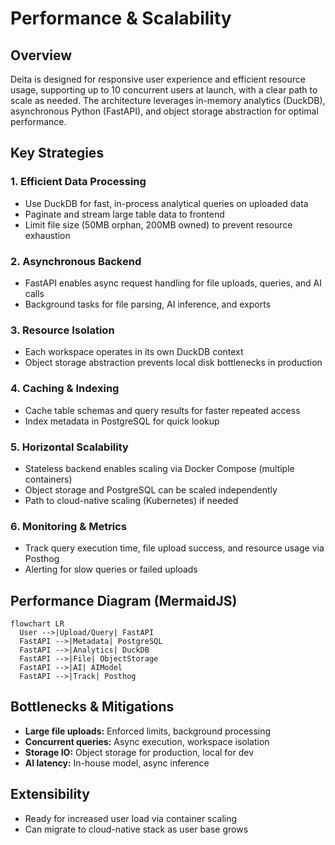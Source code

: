# Performance & Scalability

## Overview
Deita is designed for responsive user experience and efficient resource usage, supporting up to 10 concurrent users at launch, with a clear path to scale as needed. The architecture leverages in-memory analytics (DuckDB), asynchronous Python (FastAPI), and object storage abstraction for optimal performance.

## Key Strategies

### 1. Efficient Data Processing
- Use DuckDB for fast, in-process analytical queries on uploaded data
- Paginate and stream large table data to frontend
- Limit file size (50MB orphan, 200MB owned) to prevent resource exhaustion

### 2. Asynchronous Backend
- FastAPI enables async request handling for file uploads, queries, and AI calls
- Background tasks for file parsing, AI inference, and exports

### 3. Resource Isolation
- Each workspace operates in its own DuckDB context
- Object storage abstraction prevents local disk bottlenecks in production

### 4. Caching & Indexing
- Cache table schemas and query results for faster repeated access
- Index metadata in PostgreSQL for quick lookup

### 5. Horizontal Scalability
- Stateless backend enables scaling via Docker Compose (multiple containers)
- Object storage and PostgreSQL can be scaled independently
- Path to cloud-native scaling (Kubernetes) if needed

### 6. Monitoring & Metrics
- Track query execution time, file upload success, and resource usage via Posthog
- Alerting for slow queries or failed uploads

## Performance Diagram (MermaidJS)
```mermaid
flowchart LR
  User -->|Upload/Query| FastAPI
  FastAPI -->|Metadata| PostgreSQL
  FastAPI -->|Analytics| DuckDB
  FastAPI -->|File| ObjectStorage
  FastAPI -->|AI| AIModel
  FastAPI -->|Track| Posthog
```

## Bottlenecks & Mitigations
- **Large file uploads:** Enforced limits, background processing
- **Concurrent queries:** Async execution, workspace isolation
- **Storage IO:** Object storage for production, local for dev
- **AI latency:** In-house model, async inference

## Extensibility
- Ready for increased user load via container scaling
- Can migrate to cloud-native stack as user base grows
